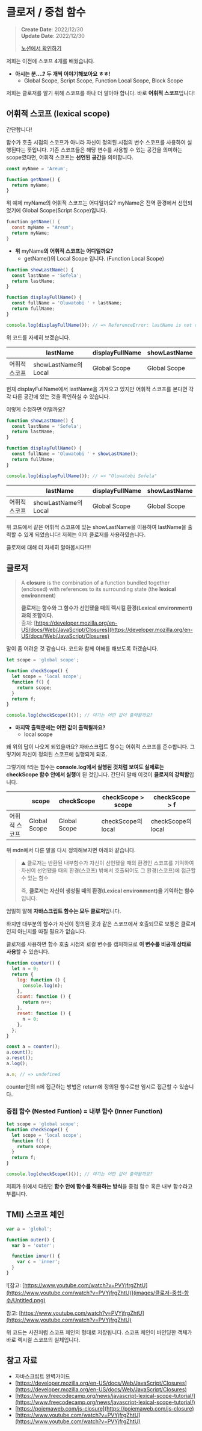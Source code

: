 # 클로저 / 중첩 함수

> **Create Date**: 2022/12/30  
> **Update Date**: 2022/12/30
>
> [노션에서 확인하기](https://areumsheep.notion.site/68467bcf20504849a7093da2e37afab6)

저희는 이전에 스코프 4개를 배웠습니다.

- **아시는 분….? 두 개씩 이야기해보아요 ㅎㅎ!**
  - Global Scope, Script Scope, Function Local Scope, Block Scope

저희는 클로저를 알기 위해 스코프를 하나 더 알아야 합니다.
바로 **어휘적 스코프**입니다!

## 어휘적 스코프 (lexical scope)

간단합니다!

함수가 호출 시점의 스코프가 아니라 자신이 정의된 시점의 변수 스코프를 사용하여 실행된다는 뜻입니다. 기존 스코프들은 해당 변수를 사용할 수 있는 공간을 의미하는 scope였다면, 어휘적 스코프는 **선언된 공간**을 의미합니다.

```jsx
const myName = 'Areum';

function getName() {
  return myName;
}
```

위 예제 myName의 어휘적 스코프는 어디일까요?
myName은 전역 환경에서 선언되었기에 Global Scope(Script Scope)입니다.

```java
function getName() {
  const myName = "Areum";
  return myName;
}
```

- **위** myName**의 어휘적 스코프는 어디일까요?**
  - getName()의 Local Scope 입니다. (Function Local Scope)

```jsx
function showLastName() {
  const lastName = 'Sofela';
  return lastName;
}

function displayFullName() {
  const fullName = 'Oluwatobi ' + lastName;
  return fullName;
}

console.log(displayFullName()); // => ReferenceError: lastName is not defined
```

위 코드를 자세히 보겠습니다.

|               | lastName             | displayFullName | showLastName |
| ------------- | -------------------- | --------------- | ------------ |
| 어휘적 스코프 | showLastName의 Local | Global Scope    | Global Scope |

현재 displayFullName에서 lastName을 가져오고 있지만 어휘적 스코프를 본다면 각각 다른 공간에 있는 것을 확인하실 수 있습니다.

이렇게 수정하면 어떨까요?

```jsx
function showLastName() {
  const lastName = 'Sofela';
  return lastName;
}

function displayFullName() {
  const fullName = 'Oluwatobi ' + showLastName();
  return fullName;
}

console.log(displayFullName()); // => "Oluwatobi Sofela"
```

|               | lastName             | displayFullName | showLastName |
| ------------- | -------------------- | --------------- | ------------ |
| 어휘적 스코프 | showLastName의 Local | Global Scope    | Global Scope |

위 코드에서 같은 어휘적 스코프에 있는 showLastName을 이용하여 lastName을 출력할 수 있게 되었습니다!
저희는 이미 클로저를 사용하였습니다.

클로저에 대해 더 자세히 알아봅시다!!!!

## 클로저

> A **closure** is the combination of a function bundled together (enclosed) with references to its surrounding state (the **lexical environment**)
>
> **클로저는 함수와 그 함수가 선언됐을 때의 렉시컬 환경(Lexical environment)과의 조합이다.**  
> 출처: [https://developer.mozilla.org/en-US/docs/Web/JavaScript/Closures](https://developer.mozilla.org/en-US/docs/Web/JavaScript/Closures)

말이 좀 어려운 것 같습니다. 코드와 함께 이해를 해보도록 하겠습니다.

```jsx
let scope = 'global scope';

function checkScope() {
  let scope = 'local scope';
  function f() {
    return scope;
  }
  return f;
}

console.log(checkScope()()); // 여기는 어떤 값이 출력될까요?
```

- **마지막 출력문에는 어떤 값이 출력될까요?**
  - local scope

왜 위의 답이 나오게 되었을까요? 자바스크립트 함수는 어휘적 스코프를 준수합니다.
그렇기에 자신이 정의된 스코프에 실행되게 되죠.

그렇기에 f라는 함수는 **console.log에서 실행된 것처럼 보여도 실제로는 checkScope 함수 안에서 실행**이 된 것입니다. 간단히 말해 이것이 **클로저의 강력함**입니다.

|               | scope        | checkScope   | checkScope > scope | checkScope > f     |
| ------------- | ------------ | ------------ | ------------------ | ------------------ |
| 어휘적 스코프 | Global Scope | Global Scope | checkScope의 local | checkScope의 local |

위 mdn에서 다룬 말을 다시 정의해보자면 아래와 같습니다.

> ⛰️ 클로저는 반환된 내부함수가 자신이 선언됐을 때의 환경인 스코프를 기억하여 자신이 선언됐을 때의 환경(스코프) 밖에서 호출되어도 그 환경(스코프)에 접근할 수 있는 함수
>
> 즉, **클로저는 자신이 생성될 때의 환경(Lexical environment)을 기억하는 함수** 입니다.

엄밀히 말해 **자바스크립트 함수는 모두 클로저**입니다.

하지만 대부분의 함수가 자신이 정의된 곳과 같은 스코프에서 호출되므로 보통은 클로저인지 아닌지를 따질 필요가 없습니다.

클로저를 사용하면 함수 호출 시점의 로컬 변수를 캡처하므로 **이 변수를 비공개 상태로 사용**할 수 있습니다.

```jsx
function counter() {
  let n = 0;
  return {
    log: function () {
      console.log(n);
    },
    count: function () {
      return n++;
    },
    reset: function () {
      n = 0;
    },
  };
}

const a = counter();
a.count();
a.reset();
a.log();

a.n; // => undefined
```

counter안의 n에 접근하는 방법은 return에 정의된 함수로만 임시로 접근할 수 있습니다.

### 중첩 함수 (Nested Funtion) = 내부 함수 (Inner Function)

```jsx
let scope = 'global scope';
function checkScope() {
  let scope = 'local scope';
  function f() {
    return scope;
  }
  return f;
}

console.log(checkScope()()); // 여기는 어떤 값이 출력될까요?
```

저희가 위에서 다뤘던 **함수 안에 함수를 적용하는 방식**을 중첩 함수 혹은 내부 함수라고 부릅니다.

## TMI) 스코프 체인

```jsx
var a = 'global';

function outer() {
  var b = 'outer';

  function inner() {
    var c = 'inner';
  }
}
```

![참고: [https://www.youtube.com/watch?v=PVYjfrgZhtU](https://www.youtube.com/watch?v=PVYjfrgZhtU)](images/클로저-중첩-함수/Untitled.png)

참고: [https://www.youtube.com/watch?v=PVYjfrgZhtU](https://www.youtube.com/watch?v=PVYjfrgZhtU)

위 코드는 사진처럼 스코프 체인의 형태로 저장됩니다.
스코프 체인이 바인딩한 객체가 바로 렉시컬 스코프의 실체입니다.

## 참고 자료

- 자바스크립트 완벽가이드
- [https://developer.mozilla.org/en-US/docs/Web/JavaScript/Closures](https://developer.mozilla.org/en-US/docs/Web/JavaScript/Closures)
- [https://www.freecodecamp.org/news/javascript-lexical-scope-tutorial/](https://www.freecodecamp.org/news/javascript-lexical-scope-tutorial/)
- [https://poiemaweb.com/js-closure](https://poiemaweb.com/js-closure)
- [https://www.youtube.com/watch?v=PVYjfrgZhtU](https://www.youtube.com/watch?v=PVYjfrgZhtU)
